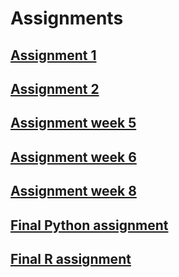 # Assignments

## [Assignment 1](https://github.com/sanderblox/Assignments/blob/master/Assignment_week_2-checkpoint.ipynb)
## [Assignment 2](https://github.com/sanderblox/Assignments/blob/master/Assignment_week_4%20(1).ipynb)
## [Assignment week 5](https://github.com/sanderblox/Assignments/blob/master/Assignment_week_5.ipynb)
## [Assignment week 6](https://github.com/sanderblox/Assignments/blob/master/assignment4.ipynb)
## [Assignment week 8](https://github.com/sanderblox/Assignments/blob/master/assignment5.ipynb)
## [Final Python assignment](https://github.com/sanderblox/Assignments/blob/master/Final_Assignment_Python_1_students.ipynb)
## [Final R assignment](https://github.com/sanderblox/Assignments/blob/master/OECD_R_exam.ipynb)
